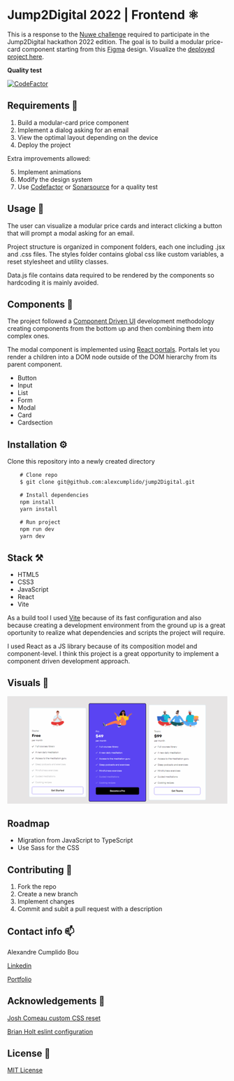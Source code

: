 # Jump2Digital 2022 | Frontend ⚛

This is a response to the [Nuwe challenge](https://nuwe.io/dev/challenges/jump2digital2022-frontend) required to participate in the Jump2Digital hackathon 2022 edition. The goal is to build a modular price-card component starting from this [Figma](https://www.figma.com/file/8DTsCBsanZ0OEoLdiY1qzW?node-id=4:194) design. Visualize the [deployed project here](https://jump2-digital.vercel.app/).

**Quality test**

[![CodeFactor](https://www.codefactor.io/repository/github/alexcumplido/jump2digital/badge)](https://www.codefactor.io/repository/github/alexcumplido/jump2digital)

## Requirements 🎯

1. Build a modular-card price component
2. Implement a dialog asking for an email
3. View the optimal layout depending on the device
4. Deploy the project

Extra improvements allowed:

5. Implement animations
6. Modify the design system
7. Use [Codefactor](https://www.codefactor.io/) or [Sonarsource](https://www.sonarsource.com/) for a quality test

## Usage 📝

The user can visualize a modular price cards and interact clicking a button that will prompt a modal asking for an email.

Project structure is organized in component folders, each one including .jsx and .css files. The styles folder contains global css like custom variables, a reset stylesheet and utility classes.

Data.js file contains data required to be rendered by the components so hardcoding it is mainly avoided.

## Components 🧬

The project followed a [Component Driven UI](https://www.componentdriven.org/) development methodology creating components from the bottom up and then combining them into complex ones.

The modal component is implemented using [React portals](https://reactjs.org/docs/portals.html). Portals let you render a children into a DOM node outside of the DOM hierarchy from its parent component.

- Button
- Input
- List
- Form
- Modal
- Card
- Cardsection

## Installation ⚙️

Clone this repository into a newly created directory

```shell
    # Clone repo
    $ git clone git@github.com:alexcumplido/jump2Digital.git
```

```shell
    # Install dependencies
    npm install
    yarn install
```

```shell
    # Run project
    npm run dev
    yarn dev
```

## Stack ⚒️

- HTML5
- CSS3
- JavaScript
- React
- Vite

As a build tool I used [Vite](https://vitejs.dev/) because of its fast configuration and also because creating a development environment from the ground up is a great oportunity to realize what dependencies and scripts the project will require.

I used React as a JS library because of its composition model and component-level. I think this project is a great opportunity to implement a component driven development approach.

## Visuals 👀

![Demo view](./src/assets/jump2Digital.gif)

## Roadmap

- Migration from JavaScript to TypeScript
- Use Sass for the CSS

## Contributing 🙌

1. Fork the repo
2. Create a new branch
3. Implement changes
4. Commit and subit a pull request with a description

## Contact info 📫

Alexandre Cumplido Bou

[Linkedin](https://www.linkedin.com/in/alexandrecb/)

[Portfolio](https://alexcumplido.github.io/portfolio/)

## Acknowledgements 🙏

[Josh Comeau custom CSS reset](https://www.joshwcomeau.com/css/custom-css-reset/)

[Brian Holt eslint configuration](https://github.com/btholt/citr-v8-project/blob/main/03-jsx/.eslintrc.json)

## License 📃

[MIT License](https://opensource.org/licenses/MIT)

